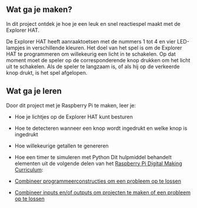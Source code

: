 ## Wat ga je maken?

In dit project ontdek je hoe je een leuk en snel reactiespel maakt met de Explorer HAT.

De Explorer HAT heeft aanraaktoetsen met de nummers 1 tot 4 en vier LED-lampjes in verschillende kleuren. Het doel van het spel is om de Explorer HAT te programmeren om willekeurig een licht in te schakelen. Op dat moment moet de speler op de corresponderende knop drukken om het licht uit te schakelen. Als de speler te langzaam is, of als hij op de verkeerde knop drukt, is het spel afgelopen.

## Wat ga je leren

Door dit project met je Raspberry Pi te maken, leer je:

- Hoe je lichtjes op de Explorer HAT kunt besturen
- Hoe te detecteren wanneer een knop wordt ingedrukt en welke knop is ingedrukt
- Hoe willekeurige getallen te genereren
- Hoe een timer te simuleren met Python Dit hulpmiddel behandelt elementen uit de volgende delen van het [Raspberry Pi Digital Making Curriculum](https://www.raspberrypi.org/curriculum/):

- [Combineer programmeerconstructies om een ​​probleem op te lossen](https://www.raspberrypi.org/curriculum/programming/builder)

- [Combineer inputs en/of outputs om projecten te maken of een probleem op te lossen](https://www.raspberrypi.org/curriculum/physical-computing/builder)